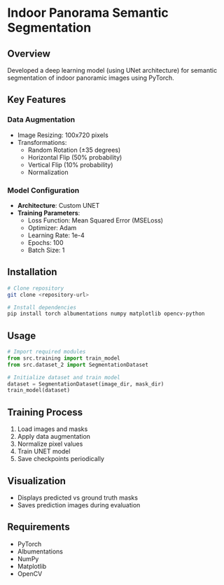 # Indoor Panorama Semantic Segmentation 

## Overview
Developed a deep learning model (using UNet architecture) for semantic segmentation of indoor panoramic images using PyTorch.

## Key Features

### Data Augmentation
- Image Resizing: 100x720 pixels
- Transformations:
  - Random Rotation (±35 degrees)
  - Horizontal Flip (50% probability)
  - Vertical Flip (10% probability)
  - Normalization

### Model Configuration
- **Architecture**: Custom UNET
- **Training Parameters**:
  - Loss Function: Mean Squared Error (MSELoss)
  - Optimizer: Adam
  - Learning Rate: 1e-4
  - Epochs: 100
  - Batch Size: 1

## Installation
```bash
# Clone repository
git clone <repository-url>

# Install dependencies
pip install torch albumentations numpy matplotlib opencv-python
```

## Usage
```python
# Import required modules
from src.training import train_model
from src.dataset_2 import SegmentationDataset

# Initialize dataset and train model
dataset = SegmentationDataset(image_dir, mask_dir)
train_model(dataset)
```

## Training Process
1. Load images and masks
2. Apply data augmentation
3. Normalize pixel values
4. Train UNET model
5. Save checkpoints periodically

## Visualization
- Displays predicted vs ground truth masks
- Saves prediction images during evaluation

## Requirements
- PyTorch
- Albumentations
- NumPy
- Matplotlib
- OpenCV

